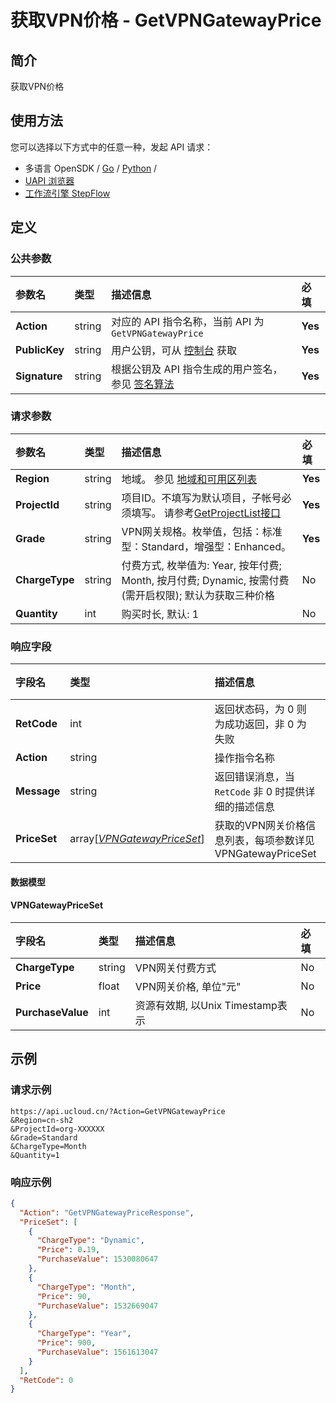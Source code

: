 # 获取VPN价格 - GetVPNGatewayPrice

## 简介

获取VPN价格






## 使用方法

您可以选择以下方式中的任意一种，发起 API 请求：
- 多语言 OpenSDK / [Go](https://github.com/ucloud/ucloud-sdk-go) / [Python](https://github.com/ucloud/ucloud-sdk-python3) /
- [UAPI 浏览器](https://console.ucloud.cn/uapi/detail?id=GetVPNGatewayPrice)
- [工作流引擎 StepFlow](https://console.ucloud.cn/stepflow/manage/)


## 定义

### 公共参数

| 参数名 | 类型 | 描述信息 | 必填 |
|:---|:---|:---|:---|
| **Action**     | string  | 对应的 API 指令名称，当前 API 为 `GetVPNGatewayPrice`                        | **Yes** |
| **PublicKey**  | string  | 用户公钥，可从 [控制台](https://console.ucloud.cn/uapi/apikey) 获取                                             | **Yes** |
| **Signature**  | string  | 根据公钥及 API 指令生成的用户签名，参见 [签名算法](api/summary/signature.md)  | **Yes** |

### 请求参数

| 参数名 | 类型 | 描述信息 | 必填 |
|:---|:---|:---|:---|
| **Region** | string | 地域。 参见 [地域和可用区列表](api/summary/regionlist) |**Yes**|
| **ProjectId** | string | 项目ID。不填写为默认项目，子帐号必须填写。 请参考[GetProjectList接口](api/summary/get_project_list) |**Yes**|
| **Grade** | string | VPN网关规格。枚举值，包括：标准型：Standard，增强型：Enhanced。 |**Yes**|
| **ChargeType** | string | 付费方式, 枚举值为: Year, 按年付费; Month, 按月付费; Dynamic, 按需付费(需开启权限); 默认为获取三种价格 |No|
| **Quantity** | int | 购买时长, 默认: 1 |No|

### 响应字段

| 字段名 | 类型 | 描述信息 | 必填 |
|:---|:---|:---|:---|
| **RetCode** | int | 返回状态码，为 0 则为成功返回，非 0 为失败 |**Yes**|
| **Action** | string | 操作指令名称 |**Yes**|
| **Message** | string | 返回错误消息，当 `RetCode` 非 0 时提供详细的描述信息 |No|
| **PriceSet** | array[[*VPNGatewayPriceSet*](#VPNGatewayPriceSet)] | 获取的VPN网关价格信息列表，每项参数详见 VPNGatewayPriceSet |No|

#### 数据模型


#### VPNGatewayPriceSet

| 字段名 | 类型 | 描述信息 | 必填 |
|:---|:---|:---|:---|
| **ChargeType** | string | VPN网关付费方式 |No|
| **Price** | float | VPN网关价格, 单位"元" |No|
| **PurchaseValue** | int | 资源有效期, 以Unix Timestamp表示 |No|

## 示例

### 请求示例
    
```
https://api.ucloud.cn/?Action=GetVPNGatewayPrice
&Region=cn-sh2
&ProjectId=org-XXXXXX
&Grade=Standard
&ChargeType=Month
&Quantity=1
```

### 响应示例
    
```json
{
  "Action": "GetVPNGatewayPriceResponse",
  "PriceSet": [
    {
      "ChargeType": "Dynamic",
      "Price": 0.19,
      "PurchaseValue": 1530080647
    },
    {
      "ChargeType": "Month",
      "Price": 90,
      "PurchaseValue": 1532669047
    },
    {
      "ChargeType": "Year",
      "Price": 900,
      "PurchaseValue": 1561613047
    }
  ],
  "RetCode": 0
}
```





